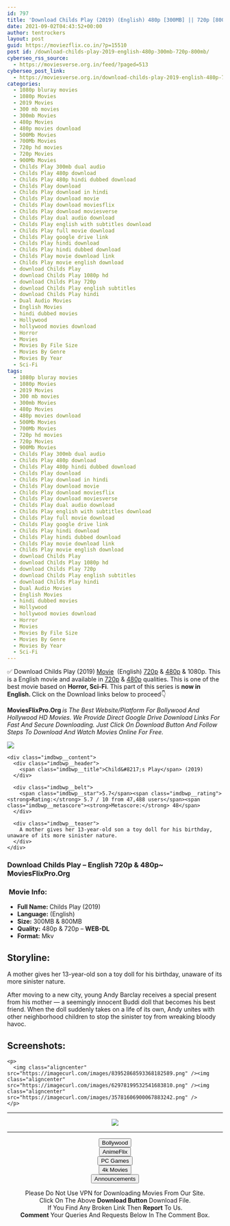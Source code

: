```yaml
---
id: 797
title: 'Download Childs Play (2019) (English) 480p [300MB] || 720p [800MB]'
date: 2021-09-02T04:43:52+00:00
author: tentrockers
layout: post
guid: https://moviezflix.co.in/?p=15510
post id: /download-childs-play-2019-english-480p-300mb-720p-800mb/
cyberseo_rss_source:
  - https://moviesverse.org.in/feed/?paged=513
cyberseo_post_link:
  - https://moviesverse.org.in/download-childs-play-2019-english-480p-720p/
categories:
  - 1080p bluray movies
  - 1080p Movies
  - 2019 Movies
  - 300 mb movies
  - 300mb Movies
  - 480p Movies
  - 480p movies download
  - 500Mb Movies
  - 700Mb Movies
  - 720p hd movies
  - 720p Movies
  - 900Mb Movies
  - Childs Play 300mb dual audio
  - Childs Play 480p download
  - Childs Play 480p hindi dubbed download
  - Childs Play download
  - Childs Play download in hindi
  - Childs Play download movie
  - Childs Play download moviesflix
  - Childs Play download moviesverse
  - Childs Play dual audio download
  - Childs Play english with subtitles download
  - Childs Play full movie download
  - Childs Play google drive link
  - Childs Play hindi download
  - Childs Play hindi dubbed download
  - Childs Play movie download link
  - Childs Play movie english download
  - download Childs Play
  - download Childs Play 1080p hd
  - download Childs Play 720p
  - download Childs Play english subtitles
  - download Childs Play hindi
  - Dual Audio Movies
  - English Movies
  - hindi dubbed movies
  - Hollywood
  - hollywood movies download
  - Horror
  - Movies
  - Movies By File Size
  - Movies By Genre
  - Movies By Year
  - Sci-Fi
tags:
  - 1080p bluray movies
  - 1080p Movies
  - 2019 Movies
  - 300 mb movies
  - 300mb Movies
  - 480p Movies
  - 480p movies download
  - 500Mb Movies
  - 700Mb Movies
  - 720p hd movies
  - 720p Movies
  - 900Mb Movies
  - Childs Play 300mb dual audio
  - Childs Play 480p download
  - Childs Play 480p hindi dubbed download
  - Childs Play download
  - Childs Play download in hindi
  - Childs Play download movie
  - Childs Play download moviesflix
  - Childs Play download moviesverse
  - Childs Play dual audio download
  - Childs Play english with subtitles download
  - Childs Play full movie download
  - Childs Play google drive link
  - Childs Play hindi download
  - Childs Play hindi dubbed download
  - Childs Play movie download link
  - Childs Play movie english download
  - download Childs Play
  - download Childs Play 1080p hd
  - download Childs Play 720p
  - download Childs Play english subtitles
  - download Childs Play hindi
  - Dual Audio Movies
  - English Movies
  - hindi dubbed movies
  - Hollywood
  - hollywood movies download
  - Horror
  - Movies
  - Movies By File Size
  - Movies By Genre
  - Movies By Year
  - Sci-Fi
---
```

<div class="thecontent clearfix">
  <p>
    ✅ Download Childs Play (2019) <a href="https://moviesverse.org.in/category/movies/" data-wpel-link="internal">Movie</a>&nbsp; (English) <a href="https://moviesverse.org.in/720p-movies/" data-wpel-link="internal">720p</a>&nbsp;&&nbsp;<a href="https://moviesverse.org.in/480p-movies/" data-wpel-link="internal">480p</a> & 1080p. This is a English movie and available in <a href="https://moviesverse.org.in/720p-movies/" data-wpel-link="internal">720p</a>&nbsp;&&nbsp;<a href="https://moviesverse.org.in/480p-movies/" data-wpel-link="internal">480p</a> qualities. This is one of the best movie based on <strong>Horror, Sci-Fi</strong>. This part of this series is <strong>now in <span>English. </span></strong><span>Click on the Download links below to proceed👇</span>
  </p>
  
  <p>
    <strong><span>MoviesFlixPro.Org&nbsp;</span></strong><em>is The Best Website/Platform For Bollywood And Hollywood HD Movies. We Provide Direct Google Drive Download Links For Fast And Secure Downloading. Just Click On Download Button And Follow Steps To&nbsp;Download And Watch Movies Online For Free.</em>
  </p>
  
  <div class="imdbwp imdbwp--movie dark">
    <div class="imdbwp__thumb">
      <a class="imdbwp__link" target="_blank" title="Child's Play" href="https://www.imdb.com/title/tt8663516/" rel="nofollow external noopener noreferrer" data-wpel-link="external"><img class="imdbwp__img" src="https://m.media-amazon.com/images/M/MV5BNTNlNjIxNjktOWUyMS00YWY5LWEwZGItMjZmODJlZWNiZGM2XkEyXkFqcGdeQXVyNDg4NjY5OTQ@._V1_SX300.jpg" /></a>
    </div>
    
    <div class="imdbwp__content">
      <div class="imdbwp__header">
        <span class="imdbwp__title">Child&#8217;s Play</span> (2019)
      </div>
      
      <div class="imdbwp__belt">
        <span class="imdbwp__star">5.7</span><span class="imdbwp__rating"><strong>Rating:</strong> 5.7 / 10 from 47,488 users</span><span class="imdbwp__metascore"><strong>Metascore:</strong> 48</span>
      </div>
      
      <div class="imdbwp__teaser">
        A mother gives her 13-year-old son a toy doll for his birthday, unaware of its more sinister nature.
      </div>
    </div>
  </div>
  
  <h3>
    <span>Download Childs Play – English 720p & 480p~ MoviesFlixPro.Org</span>
  </h3>
  
  <h3>
    <span>&nbsp;Movie Info:&nbsp;</span>
  </h3>
  
  <ul>
    <li>
      <strong>Full Name: </strong>Childs Play (2019)
    </li>
    <li>
      <strong>Language:</strong> (English)
    </li>
    <li>
      <strong>Size:</strong> 300MB & 800MB
    </li>
    <li>
      <strong>Quality:</strong> 480p & 720p – <span><strong>WEB-DL</strong></span>
    </li>
    <li>
      <strong>Format:</strong>&nbsp;Mkv
    </li>
  </ul>
  
  <h2>
    <span>Storyline:</span>
  </h2>
  
  <p>
    A mother gives her 13-year-old son a toy doll for his birthday, unaware of its more sinister nature.
  </p>
  
  <div>
    After moving to a new city, young Andy Barclay receives a special present from his mother — a seemingly innocent Buddi doll that becomes his best friend. When the doll suddenly takes on a life of its own, Andy unites with other neighborhood children to stop the sinister toy from wreaking bloody havoc.
  </div>
  
  <div class="summary_text">
    <h2>
      <span>Screenshots:</span>
    </h2>
    
    <p>
      <img class="aligncenter" src="https://imagecurl.com/images/83952868593368182589.png" /><img class="aligncenter" src="https://imagecurl.com/images/62978199532541683810.png" /><img class="aligncenter" src="https://imagecurl.com/images/35781606900067883242.png" />
    </p>
  </div>
</div>

<center>
  </p> 
  
  <hr />
  
  <p>
    <a href="http://gdrivepro.xyz/join.php" data-wpel-link="external" target="_blank" rel="nofollow external noopener noreferrer"><img src="https://i.imgur.com/FhMdWdW.png" /></a>
  </p>
  
  <hr />
  
  <p>
    <a href="https://dogemovies.xyz" target="_blank" data-wpel-link="external" rel="nofollow external noopener noreferrer"><button class="button button5">Bollywood</button></a><br /> <a href="https://animeflix.in" target="_blank" data-wpel-link="external" rel="nofollow external noopener noreferrer"><button class="button button5">AnimeFlix</button></a><br /> <a href="https://gamesflix.net/" target="_blank" data-wpel-link="external" rel="nofollow external noopener noreferrer"><button class="button button5">PC Games</button></a><br /> <a href="https://uhdmovies.in" target="_blank" data-wpel-link="external" rel="nofollow external noopener noreferrer"><button class="button button5">4k Movies</button></a><br /> <a href="https://moviesverse.org.in/announcements/" target="_blank" data-wpel-link="internal" rel="noopener"><button class="button button5">Announcements</button></a>
  </p>
  
  <div class="alert alert-danger">
    Please Do Not Use VPN for Downloading Movies From Our Site.
  </div>
  
  <div class="alert alert-success">
    Click On The Above <strong>Download Button</strong> Download File.
  </div>
  
  <div class="alert alert-warning">
    If You Find Any Broken Link Then <strong>Report</strong> To Us.
  </div>
  
  <div class="alert alert-info">
    <strong>Comment</strong> Your Queries And Requests Below In The Comment Box.
  </div>
  
  <p>
    </center>
  </p>
